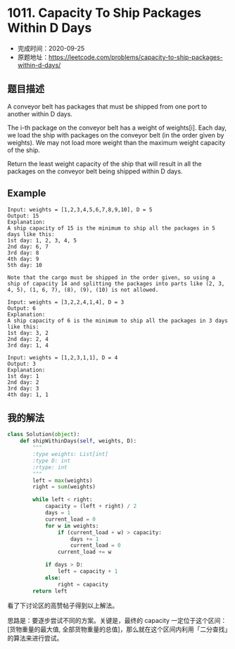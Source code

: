 # 1011. Capacity To Ship Packages Within D Days
- 完成时间：2020-09-25
- 原题地址：https://leetcode.com/problems/capacity-to-ship-packages-within-d-days/

## 题目描述
A conveyor belt has packages that must be shipped from one port to another within D days.

The i-th package on the conveyor belt has a weight of weights[i].  Each day, we load the ship with packages on the conveyor belt (in the order given by weights). We may not load more weight than the maximum weight capacity of the ship.

Return the least weight capacity of the ship that will result in all the packages on the conveyor belt being shipped within D days.

## Example
```
Input: weights = [1,2,3,4,5,6,7,8,9,10], D = 5
Output: 15
Explanation:
A ship capacity of 15 is the minimum to ship all the packages in 5 days like this:
1st day: 1, 2, 3, 4, 5
2nd day: 6, 7
3rd day: 8
4th day: 9
5th day: 10

Note that the cargo must be shipped in the order given, so using a ship of capacity 14 and splitting the packages into parts like (2, 3, 4, 5), (1, 6, 7), (8), (9), (10) is not allowed.
```

```
Input: weights = [3,2,2,4,1,4], D = 3
Output: 6
Explanation:
A ship capacity of 6 is the minimum to ship all the packages in 3 days like this:
1st day: 3, 2
2nd day: 2, 4
3rd day: 1, 4
```

```
Input: weights = [1,2,3,1,1], D = 4
Output: 3
Explanation:
1st day: 1
2nd day: 2
3rd day: 3
4th day: 1, 1
```

## 我的解法
```python
class Solution(object):
    def shipWithinDays(self, weights, D):
        """
        :type weights: List[int]
        :type D: int
        :rtype: int
        """
        left = max(weights)
        right = sum(weights)

        while left < right:
            capacity = (left + right) / 2
            days = 1
            current_load = 0
            for w in weights:
                if (current_load + w) > capacity:
                    days += 1
                    current_load = 0
                current_load += w

            if days > D:
                left = capacity + 1
            else:
                right = capacity
        return left
```

看了下讨论区的高赞帖子得到以上解法。

思路是：要逐步尝试不同的方案。关键是，最终的 capacity 一定位于这个区间：[货物重量的最大值, 全部货物重量的总值]，那么就在这个区间内利用「二分查找」的算法来进行尝试。
